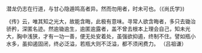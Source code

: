 潜龙仍志在行道，与甘心隐遁鸣高者异。然而勿用者，时未可也。（《尚氏学》)


《传》云，唯其知之光大，故能含晦，此极有意味。寻常人欲含晦者，多只去锄治骄矜，深匿名迹。然逾锄逾生，逾匿逾露者，盖不曾去根本上理会自己，知未光大，胸中浅狭，才有一功一善，便无处安着处，虽强欲抑遏，终制不住。譬如瓶小水多，虽抑遏固闭，终必泛溢，若瓶大则不泛溢，都不须闲费力。 （吕祖谦）


